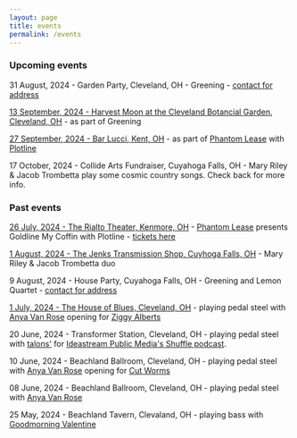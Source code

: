 ```yaml
---
layout: page
title: events
permalink: /events
---
```

### Upcoming events

31 August, 2024 - Garden Party, Cleveland, OH - Greening - [contact for address](/contact)

[13 September, 2024 - Harvest Moon at the Cleveland Botancial Garden, Cleveland, OH](https://holdenfg.org/events/cleveland-botanical-garden/harvest-moon/) - as part of Greening

[27 September, 2024 - Bar Lucci, Kent, OH](https://www.barluccikent.com/) - as part of [Phantom Lease](https://sites.google.com/view/phantomlease/home) with [Plotline](https://www.instagram.com/plotline.ak/)

17 October, 2024 - Collide Arts Fundraiser, Cuyahoga Falls, OH - Mary Riley & Jacob Trombetta play some cosmic country songs. Check back for more info.

### Past events
[26 July, 2024 - The Rialto Theater, Kenmore, OH](https://www.therialtotheatre.com/calendar/2024/7/26/phantom-lease-plotline-072624) - [Phantom Lease](/projects/phantom_lease) presents Goldline My Coffin with Plotline - [tickets here](https://www.therialtotheatre.com/tickets/phantom-lease-plotline-072624)

[1 August, 2024 - The Jenks Transmission Shop, Cuyhoga Falls, OH](https://jenks1929.com/pages/live-music-performance) - Mary Riley & Jacob Trombetta duo

9 August, 2024 - House Party, Cuyahoga Falls, OH - Greening and Lemon Quartet - [contact for address](/contact)

[1 July, 2024 - The House of Blues, Cleveland, OH](https://www.houseofblues.com/cleveland/EventDetail?tmeventid=vv16AZkvk-sZA5e7Ge&offerid=0) - playing pedal steel with [Anya Van Rose](https://www.anyavanrose.com/) opening for [Ziggy Alberts](https://ziggyalberts.com/)

20 June, 2024 - Transformer Station, Cleveland, OH - playing pedal steel with [talons'](https://talons.bandcamp.com/) for [Ideastream Public Media's Shuffle podcast](https://www.npr.org/podcasts/520550717/shuffle).

10 June, 2024 - Beachland Ballroom, Cleveland, OH - playing pedal steel with [Anya Van Rose](https://www.anyavanrose.com/) opening for [Cut Worms](https://www.cut-worms.com/)

08 June, 2024 - Beachland Ballroom, Cleveland, OH - playing pedal steel with [Anya Van Rose](https://www.anyavanrose.com/)

25 May, 2024 - Beachland Tavern, Clevaland, OH - playing bass with [Goodmorning Valentine](https://goodmorningvalentine.bandcamp.com/)